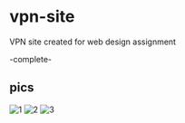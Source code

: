 # vpn-site
VPN site created for web design assignment

-complete-

## pics

![1](https://i.imgur.com/S6LLwDb.jpg)
![2](https://i.imgur.com/JtyykVZ.png)
![3](https://i.imgur.com/YVukpwG.png)

